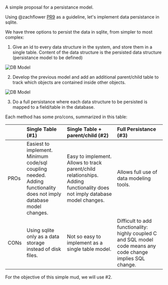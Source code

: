 A simple proposal for a persistance model.

Using @zachflower [PR9](https://github.com/mudcoders/guildmud/pull/9) as a guideline, let's implement data persistance in sqlite.

We have three options to persist the data in sqlite, from simpler to most complex:

1. Give an id to every data structure in the system, and store them in a single table. Content of the data structure is the persisted data structure (persistance model to be defined)

![DB Model](file:///Users/rogersm/Dropbox/dev/guildmud/doc/db_model1.png)

2. Develop the previous model and add an additional parent/child table to track which objects are contained inside other objects.

![DB Model](file:///Users/rogersm/Dropbox/dev/guildmud/doc/db_model2.png)

3. Do a full persistance where each data structure to be persisted is mapped to a field/table in the database.

Each method has some pro/cons, summarized in this table:

|      | Single Table (#1)  |  Single Table + parent/child (#2) | Full Persistance (#3) |
| ---- | :----------------- | :-------------------------------- | :-------------------- |
| PROs | Easiest to implement. <br/> Minimum code/sql coupling needed. <br/> Adding functionality does not imply database model changes. | Easy to implement.  Allows to track parent/child relationships. Adding functionality does not imply database model changes. | Allows full use of data modeling tools.<br/>                                    |
| CONs | Using sqlite only as a data storage instead of disk files.                                                                      | Not so easy to implement as a single table model.                                                                           | Difficult to add functionality: highly coupled C and SQL model code means any code change implies SQL change. |
For the objective of this simple mud, we will use #2.

 